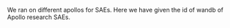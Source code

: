 We ran on different apollos for SAEs. Here we have given the id of wandb of Apollo research SAEs. 

